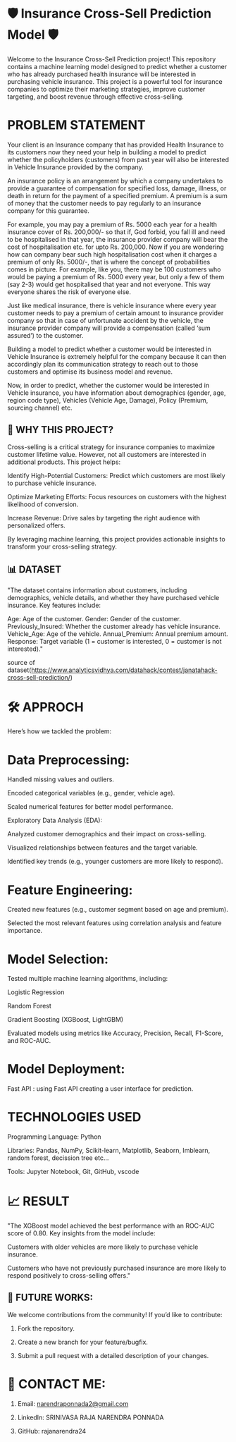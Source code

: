 # 🛡️ Insurance Cross-Sell Prediction Model 🛡️

Welcome to the Insurance Cross-Sell Prediction project! This repository contains a machine learning model designed to predict whether a customer who has already purchased health insurance will be interested in purchasing vehicle insurance. This project is a powerful tool for insurance companies to optimize their marketing strategies, improve customer targeting, and boost revenue through effective cross-selling.

# PROBLEM STATEMENT
Your client is an Insurance company that has provided Health Insurance to its customers now they need your help in building a model to predict whether the policyholders (customers) from past year will also be interested in Vehicle Insurance provided by the company.

An insurance policy is an arrangement by which a company undertakes to provide a guarantee of compensation for specified loss, damage, illness, or death in return for the payment of a specified premium. A premium is a sum of money that the customer needs to pay regularly to an insurance company for this guarantee.

For example, you may pay a premium of Rs. 5000 each year for a health insurance cover of Rs. 200,000/- so that if, God forbid, you fall ill and need to be hospitalised in that year, the insurance provider company will bear the cost of hospitalisation etc. for upto Rs. 200,000. Now if you are wondering how can company bear such high hospitalisation cost when it charges a premium of only Rs. 5000/-, that is where the concept of probabilities comes in picture. For example, like you, there may be 100 customers who would be paying a premium of Rs. 5000 every year, but only a few of them (say 2-3) would get hospitalised that year and not everyone. This way everyone shares the risk of everyone else.

Just like medical insurance, there is vehicle insurance where every year customer needs to pay a premium of certain amount to insurance provider company so that in case of unfortunate accident by the vehicle, the insurance provider company will provide a compensation (called ‘sum assured’) to the customer.

Building a model to predict whether a customer would be interested in Vehicle Insurance is extremely helpful for the company because it can then accordingly plan its communication strategy to reach out to those customers and optimise its business model and revenue. 

Now, in order to predict, whether the customer would be interested in Vehicle insurance, you have information about demographics (gender, age, region code type), Vehicles (Vehicle Age, Damage), Policy (Premium, sourcing channel) etc.

## 🌟 WHY THIS PROJECT?

Cross-selling is a critical strategy for insurance companies to maximize customer lifetime value. However, not all customers are interested in additional products. This project helps:

Identify High-Potential Customers: Predict which customers are most likely to purchase vehicle insurance.

Optimize Marketing Efforts: Focus resources on customers with the highest likelihood of conversion.

Increase Revenue: Drive sales by targeting the right audience with personalized offers.

By leveraging machine learning, this project provides actionable insights to transform your cross-selling strategy.

## 📊 DATASET

"The dataset contains information about customers, including demographics, vehicle details, and whether they have purchased vehicle insurance. Key features include:

Age: Age of the customer.
Gender: Gender of the customer.
Previously_Insured: Whether the customer already has vehicle insurance.
Vehicle_Age: Age of the vehicle.
Annual_Premium: Annual premium amount.
Response: Target variable (1 = customer is interested, 0 = customer is not interested)."

source of dataset(https://www.analyticsvidhya.com/datahack/contest/janatahack-cross-sell-prediction/)

# 🛠️ APPROCH
Here’s how we tackled the problem:

# Data Preprocessing:

Handled missing values and outliers.

Encoded categorical variables (e.g., gender, vehicle age).

Scaled numerical features for better model performance.

Exploratory Data Analysis (EDA):

Analyzed customer demographics and their impact on cross-selling.

Visualized relationships between features and the target variable.

Identified key trends (e.g., younger customers are more likely to respond).

# Feature Engineering:

Created new features (e.g., customer segment based on age and premium).

Selected the most relevant features using correlation analysis and feature importance.

# Model Selection:

Tested multiple machine learning algorithms, including:

Logistic Regression

Random Forest

Gradient Boosting (XGBoost, LightGBM)

Evaluated models using metrics like Accuracy, Precision, Recall, F1-Score, and ROC-AUC.

# Model Deployment:

Fast API : using Fast API creating a user interface for prediction.

# TECHNOLOGIES USED

Programming Language: Python

Libraries: Pandas, NumPy, Scikit-learn, Matplotlib, Seaborn, Imblearn, random forest, decission tree etc...

Tools: Jupyter Notebook, Git, GitHub, vscode

# 📈 RESULT

"The XGBoost model achieved the best performance with an ROC-AUC score of 0.80. Key insights from the model include:

Customers with older vehicles are more likely to purchase vehicle insurance.

Customers who have not previously purchased insurance are more likely to respond positively to cross-selling offers."

## 🌱 FUTURE WORKS:

We welcome contributions from the community! If you’d like to contribute:

1. Fork the repository.

2. Create a new branch for your feature/bugfix.

3. Submit a pull request with a detailed description of your changes.

# 📧 CONTACT ME:

1) Email:   narendraponnada2@gmail.com

2) LinkedIn: SRINIVASA RAJA NARENDRA PONNADA

3) GitHub: rajanarendra24


                                                                 





